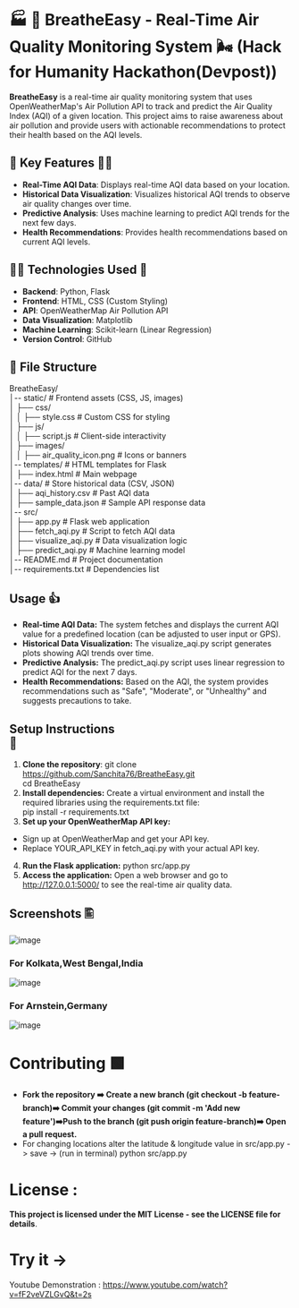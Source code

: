 # 🏭 💨 BreatheEasy - Real-Time Air Quality Monitoring System 🌬️ (Hack for Humanity Hackathon(Devpost))

**BreatheEasy** is a real-time air quality monitoring system that uses OpenWeatherMap's Air Pollution API to track and predict the Air Quality Index (AQI) of a given location. This project aims to raise awareness about air pollution and provide users with actionable recommendations to protect their health based on the AQI levels. 

## 🧾 Key Features ⛓️‍💥

- **Real-Time AQI Data**: Displays real-time AQI data based on your location.
- **Historical Data Visualization**: Visualizes historical AQI trends to observe air quality changes over time.
- **Predictive Analysis**: Uses machine learning to predict AQI trends for the next few days.
- **Health Recommendations**: Provides health recommendations based on current AQI levels.

## 👨‍💻 Technologies Used 🤖 

- **Backend**: Python, Flask
- **Frontend**: HTML, CSS (Custom Styling)
- **API**: OpenWeatherMap Air Pollution API
- **Data Visualization**: Matplotlib
- **Machine Learning**: Scikit-learn (Linear Regression)
- **Version Control**: GitHub

## 📁 File Structure 
BreatheEasy/<br>
│-- static/                   # Frontend assets (CSS, JS, images)<br>
│   ├── css/<br>
│   │   ├── style.css         # Custom CSS for styling <br>
│   ├── js/ <br>
│   │   ├── script.js         # Client-side interactivity<br>
│   ├── images/<br>
│   │   ├── air_quality_icon.png  # Icons or banners <br>
│-- templates/                # HTML templates for Flask<br>
│   ├── index.html            # Main webpage<br>
│-- data/                     # Store historical data (CSV, JSON)<br>
│   ├── aqi_history.csv       # Past AQI data<br>
│   ├── sample_data.json      # Sample API response data<br>
│-- src/<br>
│   ├── app.py                # Flask web application<br>
│   ├── fetch_aqi.py          # Script to fetch AQI data<br>
│   ├── visualize_aqi.py      # Data visualization logic<br>
│   ├── predict_aqi.py        # Machine learning model<br>
│-- README.md                 # Project documentation<br>
│-- requirements.txt          # Dependencies list<br>

## Usage 👍<br>
- **Real-time AQI Data:** The system fetches and displays the current AQI value for a predefined location (can be adjusted to user input or GPS).<br>
- **Historical Data Visualization:** The visualize_aqi.py script generates plots showing AQI trends over time.<br>
- **Predictive Analysis:** The predict_aqi.py script uses linear regression to predict AQI for the next 7 days.<br>
- **Health Recommendations:** Based on the AQI, the system provides recommendations such as "Safe", "Moderate", or "Unhealthy" and suggests precautions to take.<br>

## Setup Instructions<br> 🚀
1. **Clone the repository**:
   git clone https://github.com/Sanchita76/BreatheEasy.git <Enter><br>
   cd BreatheEasy <Enter><br>
2. **Install dependencies:** Create a virtual environment and install the required libraries using the requirements.txt file:<br>
pip install -r requirements.txt <br>
3. **Set up your OpenWeatherMap API key:**<br>
- Sign up at OpenWeatherMap and get your API key.<br>
- Replace YOUR_API_KEY in fetch_aqi.py with your actual API key.<br>
4. **Run the Flask application:** python src/app.py<br>
5. **Access the application:** Open a web browser and go to http://127.0.0.1:5000/ to see the real-time air quality data.<br>
## Screenshots 🖺 <br>
![image](https://github.com/user-attachments/assets/19db1f2b-5c7b-41ff-805f-9aece8526f5b)

### For Kolkata,West Bengal,India<br>
![image](https://github.com/user-attachments/assets/3c841461-547b-4a35-87ca-23852b88d6d0)

### For Arnstein,Germany<br>
![image](https://github.com/user-attachments/assets/b3cc1fa9-a584-493f-a4f6-194a45528926)

# Contributing 🟩<br>
- **Fork the repository ➡️ Create a new branch (git checkout -b feature-branch)➡️ Commit your changes (git commit -m 'Add new feature')➡️Push to the branch (git push origin feature-branch)➡️ Open a pull request.**
- For changing locations alter the latitude & longitude value in src/app.py -> save -> (run in terminal) python src/app.py 

# License :
**This project is licensed under the MIT License - see the LICENSE file for details**.<br>

# Try it -> 
Youtube Demonstration : https://www.youtube.com/watch?v=fF2veVZLGvQ&t=2s
